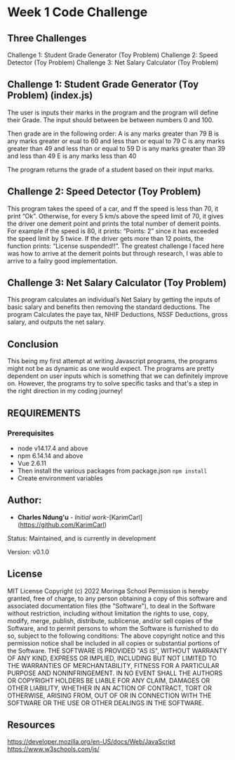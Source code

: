 # Week 1 Code Challenge

## Three Challenges 

Challenge 1: Student Grade Generator (Toy Problem)
Challenge 2: Speed Detector (Toy Problem)
Challenge 3: Net Salary Calculator (Toy Problem)


## Challenge 1: Student Grade Generator (Toy Problem) (index.js)
The user is inputs their marks in the program and the program will define their Grade. 
The input should between be between numbers 0 and 100. 

Then grade are in the following order:
    A is any marks greater than 79
    B is any marks greater or eual to 60 and less than or equal to 79 
    C is any marks greater than 49 and less than or equal to 59
    D is any marks greater than 39 and less than 49
    E is any marks less than 40

The program returns the grade of a student based on their input marks.


## Challenge 2: Speed Detector (Toy Problem) 
This program takes the speed of a car, and ff the speed is less than 70, it print “Ok”. 
Otherwise, for every 5 km/s above the speed limit of 70, it gives the driver one demerit point and prints the total number of demerit points.
For example if the speed is 80, it prints: “Points: 2” since it has exceeded the speed limit by 5 twice.
If the driver gets more than 12 points, the function prints: “License suspended!!”.
The greatest challenge I faced here was how to arrive at the demerit points but through research, I was able to arrive to a failry good implementation.


## Challenge 3: Net Salary Calculator (Toy Problem)
This program calculates an individual’s Net Salary by getting the inputs of basic salary and benefits then removing the standard deductions.
The program Calculates the paye tax, NHIF Deductions, NSSF Deductions, gross salary, and outputs the net salary. 


## Conclusion
This being my first attempt at writing Javascript programs, the programs might not be as dynamic as one would expect. The programs are pretty dependent on user inputs which is something that we can definitely improve on. However, the programs try to solve specific tasks and that's a step in the right direction in my coding journey!



## REQUIREMENTS
### Prerequisites
* node v14.17.4 and above
* npm 6.14.14 and above
* Vue 2.6.11
* Then install the various packages from package.json `npm install`
* Create environment variables

## Author: 
* **Charles Ndung'u** - *Initial work*-[KarimCarl] (https://github.com/KarimCarl)


Status:  Maintained, and is currently in development

Version:
    v0.1.0


## License
MIT License
Copyright (c) 2022 Moringa School
Permission is hereby granted, free of charge, to any person obtaining a copy
of this software and associated documentation files (the "Software"), to deal
in the Software without restriction, including without limitation the rights
to use, copy, modify, merge, publish, distribute, sublicense, and/or sell
copies of the Software, and to permit persons to whom the Software is
furnished to do so, subject to the following conditions:
The above copyright notice and this permission notice shall be included in all
copies or substantial portions of the Software.
THE SOFTWARE IS PROVIDED "AS IS", WITHOUT WARRANTY OF ANY KIND, EXPRESS OR
IMPLIED, INCLUDING BUT NOT LIMITED TO THE WARRANTIES OF MERCHANTABILITY,
FITNESS FOR A PARTICULAR PURPOSE AND NONINFRINGEMENT. IN NO EVENT SHALL THE
AUTHORS OR COPYRIGHT HOLDERS BE LIABLE FOR ANY CLAIM, DAMAGES OR OTHER
LIABILITY, WHETHER IN AN ACTION OF CONTRACT, TORT OR OTHERWISE, ARISING FROM,
OUT OF OR IN CONNECTION WITH THE SOFTWARE OR THE USE OR OTHER DEALINGS IN THE
SOFTWARE.


## Resources

https://developer.mozilla.org/en-US/docs/Web/JavaScript
https://www.w3schools.com/js/

